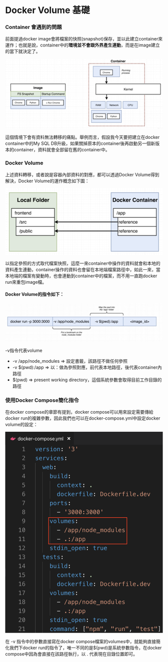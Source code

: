 # Docker Volume 基礎

### Container 會遇到的問題

前面提過docker image會將檔案的快照\(snapshot\)保存，並以此建立container來運作；也就是說，container中的**環境並不會跟外界產生連動**，而是在image建立的當下就決定了。

![credit to: Stephen Grider](../.gitbook/assets/jie-tu-20200825-shang-wu-11.58.29.png)

這個情境下會有資料無法轉移的痛點。舉例而言，假設我今天要把建立在docker container中的My SQL DB升級，如果關掉原本的container後再啟動另一個新版本的container，資料就會全部留在舊的container中。

### Docker Volume

上述資料轉移，或者說是容器內部資料的對應，都可以透過Docker Volume得到解決，Docker Volume的運作概念如下圖：

![credit to: Stephen Grider](../.gitbook/assets/jie-tu-20200904-shang-wu-11.52.02.png)

以指定參照的方式取代檔案快照，這麼一來container中操作的資料就會和本地的資料產生連動，container操作的資料也會留在本地端檔案路徑中，如此一來，當本地端的檔案有變動時，也會連動到container中的檔案，而不用一直跑docker run來重包image檔。

#### Docker Volume的指令如下：

![credit to: Stephen Grider](../.gitbook/assets/jie-tu-20200904-xia-wu-3.11.11.png)

-v指令代表volume

* -v /app/node\_modules  =&gt;  設定書籤，該路徑不做任何參照
* -v $\(pwd\):/app  =&gt;  以：做為參照對應，前代表本地路徑，後代表container內路徑
* $\(pwd\) =&gt; present working directory，這個系統參數會取得目前工作目錄的路徑

### 使用Docker Compose簡化指令

在docker compose的章節有提到，docker compose可以用來設定需要傳給docker run的複雜參數，因此我們也可以在docker-compose.yml中設定docker volume的設定：

![](../.gitbook/assets/jie-tu-20200904-xia-wu-4.48.21.png)

在 -v 指令中的參數直接寫在docker compose檔案的volumes中，就能夠直接簡化我們下docker run的指令了，唯一不同的是$\(pwd\)是系統參數指令，在docker compose中因為會直接在該路徑執行，以 . 代表現在目錄位置即可。

